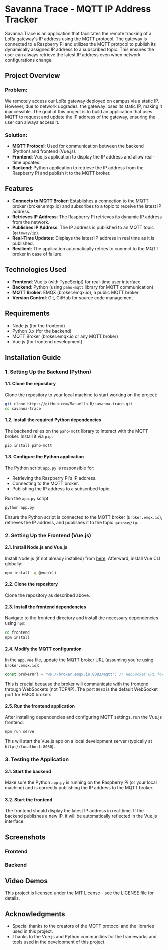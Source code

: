 # Savanna Trace - MQTT IP Address Tracker

Savanna Trace is an application that facilitates the remote tracking of a LoRa gateway's IP address using the MQTT protocol. The gateway is connected to a Raspberry Pi and utilizes the MQTT protocol to publish its dynamically assigned IP address to a subscribed topic. This ensures the user can always retrieve the latest IP address even when network configurations change.

## Project Overview

### Problem:
We remotely access our LoRa gateway deployed on campus via a static IP. However, due to network upgrades, the gateway loses its static IP, making it inaccessible. The goal of this project is to build an application that uses MQTT to request and update the IP address of the gateway, ensuring the user can always access it.

### Solution:
- **MQTT Protocol**: Used for communication between the backend (Python) and frontend (Vue.js).
- **Frontend**: Vue.js application to display the IP address and allow real-time updates.
- **Backend**: Python application to retrieve the IP address from the Raspberry Pi and publish it to the MQTT broker.

## Features

- **Connects to MQTT Broker**: Establishes a connection to the MQTT broker (broker.emqx.io) and subscribes to a topic to receive the latest IP address.
- **Retrieves IP Address**: The Raspberry Pi retrieves its dynamic IP address from the network.
- **Publishes IP Address**: The IP address is published to an MQTT topic (`gateway/ip`).
- **Real-Time Updates**: Displays the latest IP address in real time as it is published.
- **Resilient**: The application automatically retries to connect to the MQTT broker in case of failure.

## Technologies Used

- **Frontend**: Vue.js (with TypeScript) for real-time user interface
- **Backend**: Python (using `paho-mqtt` library for MQTT communication)
- **MQTT Broker**: EMQX (broker.emqx.io), a public MQTT broker
- **Version Control**: Git, GitHub for source code management

## Requirements

- Node.js (for the frontend)
- Python 3.x (for the backend)
- MQTT Broker (broker.emqx.io or any MQTT broker)
- Vue.js (for frontend development)

## Installation Guide

### 1. Setting Up the Backend (Python)

#### 1.1. Clone the repository
Clone the repository to your local machine to start working on the project:

```bash
git clone https://github.com/Manuella-R/savanna-trace.git
cd savanna-trace
```

#### 1.2. Install the required Python dependencies
The backend relies on the `paho-mqtt` library to interact with the MQTT broker. Install it via `pip`:

```bash
pip install paho-mqtt
```

#### 1.3. Configure the Python application
The Python script `app.py` is responsible for:
- Retrieving the Raspberry Pi's IP address.
- Connecting to the MQTT broker.
- Publishing the IP address to a subscribed topic.

Run the `app.py` script:

```bash
python app.py
```

Ensure the Python script is connected to the MQTT broker (`broker.emqx.io`), retrieves the IP address, and publishes it to the topic `gateway/ip`.

### 2. Setting Up the Frontend (Vue.js)

#### 2.1. Install Node.js and Vue.js

Install Node.js (if not already installed) from [here](https://nodejs.org/). Afterward, install Vue CLI globally:

```bash
npm install -g @vue/cli
```

#### 2.2. Clone the repository
Clone the repository as described above.

#### 2.3. Install the frontend dependencies
Navigate to the frontend directory and install the necessary dependencies using `npm`:

```bash
cd frontend
npm install
```

#### 2.4. Modify the MQTT configuration
In the `app.vue` file, update the MQTT broker URL (assuming you're using `broker.emqx.io`):

```js
const brokerUrl = 'ws://broker.emqx.io:8083/mqtt'; // WebSocket URL for the broker
```

This is crucial because the broker will communicate with the frontend through WebSockets (not TCP/IP). The port `8083` is the default WebSocket port for EMQX brokers.

#### 2.5. Run the frontend application
After installing dependencies and configuring MQTT settings, run the Vue.js frontend:

```bash
npm run serve
```

This will start the Vue.js app on a local development server (typically at `http://localhost:8080`).

### 3. Testing the Application

#### 3.1. Start the backend
Make sure the Python `app.py` is running on the Raspberry Pi (or your local machine) and is correctly publishing the IP address to the MQTT broker.

#### 3.2. Start the frontend
The frontend should display the latest IP address in real-time. If the backend publishes a new IP, it will be automatically reflected in the Vue.js interface.


## Screenshots

### Frontend

### Backend

## Video Demos



This project is licensed under the MIT License - see the [LICENSE](LICENSE) file for details.

## Acknowledgments

- Special thanks to the creators of the MQTT protocol and the libraries used in this project.
- Thanks to the Vue.js and Python communities for the frameworks and tools used in the development of this project.
